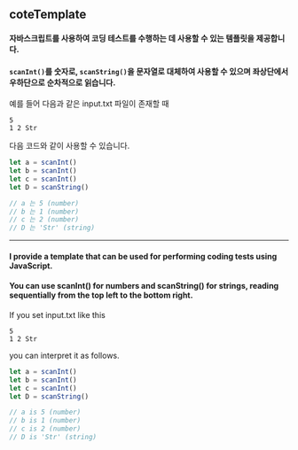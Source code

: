 ## coteTemplate

#### 자바스크립트를 사용하여 코딩 테스트를 수행하는 데 사용할 수 있는 템플릿을 제공합니다.

#### `scanInt()`를 숫자로, `scanString()`을 문자열로 대체하여 사용할 수 있으며 좌상단에서 우하단으로 순차적으로 읽습니다.

예를 들어 다음과 같은 input.txt 파일이 존재할 때

```
5
1 2 Str
```

다음 코드와 같이 사용할 수 있습니다.

```javascript
let a = scanInt()
let b = scanInt()
let c = scanInt()
let D = scanString()

// a 는 5 (number)
// b 는 1 (number)
// c 는 2 (number)
// D 는 'Str' (string)
```

---

#### I provide a template that can be used for performing coding tests using JavaScript.

#### You can use scanInt() for numbers and scanString() for strings, reading sequentially from the top left to the bottom right.

If you set input.txt like this

```
5
1 2 Str
```

you can interpret it as follows.

```javascript
let a = scanInt()
let b = scanInt()
let c = scanInt()
let D = scanString()

// a is 5 (number)
// b is 1 (number)
// c is 2 (number)
// D is 'Str' (string)
```
